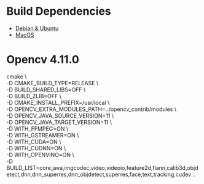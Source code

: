 # Build Dependencies 
- [Debian & Ubuntu](./dep-debian.md)
- [MacOS](./dep-macos.md)

# Opencv 4.11.0
cmake \\\
-D CMAKE_BUILD_TYPE=RELEASE \\\
-D BUILD_SHARED_LIBS=OFF \\\
-D BUILD_ZLIB=OFF \\\
-D CMAKE_INSTALL_PREFIX=/usr/local \\\
-D OPENCV_EXTRA_MODULES_PATH=../opencv_contrib/modules \\\
-D OPENCV_JAVA_SOURCE_VERSION=11 \\\
-D OPENCV_JAVA_TARGET_VERSION=11 \\\
-D WITH_FFMPEG=ON \\\
-D WITH_GSTREAMER=ON \\\
-D WITH_CUDA=ON \\\
-D WITH_CUDNN=ON \\\
-D WITH_OPENVINO=ON \\\
-D BUILD_LIST=core,java,imgcodec,video,videoio,feature2d,flann,calib3d,objdetect,dnn,dnn_superres,dnn_objdetect,superres,face,text,tracking,cudev .. 
